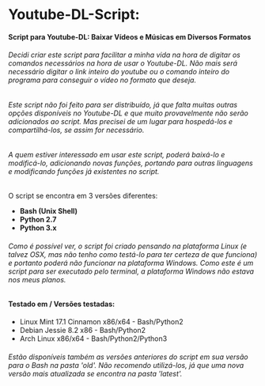 # Youtube-DL-Script:
#### Script para Youtube-DL: Baixar Vídeos e Músicas em Diversos Formatos

###### Decidi criar este script para facilitar a minha vida na hora de digitar os comandos necessários na hora de usar o Youtube-DL. Não mais será necessário digitar o link inteiro do youtube ou o comando inteiro do programa para conseguir o vídeo no formato que deseja. <br />

###### Este script não foi feito para ser distribuído, já que falta muitas outras opções disponíveis no Youtube-DL e que muito provavelmente não serão adicionados ao script. Mas precisei de um lugar para hospedá-los e compartilhá-los, se assim for necessário.

###### A quem estiver interessado em usar este script, poderá baixá-lo e modificá-lo, adicionando novas funções, portando para outras linguagens e modificando funções já existentes no script.

O script se encontra em 3 versões diferentes:

- **Bash (Unix Shell)** <br />
- **Python 2.7** <br />
- **Python 3.x** <br />

###### Como é possível ver, o script foi criado pensando na plataforma Linux (e talvez OSX, mas não tenho como testá-lo para ter certeza de que funciona) e portanto poderá não funcionar na plataforma Windows. Como este é um script para ser executado pelo terminal, a plataforma Windows não estava nos meus planos.

#### Testado em / Versões testadas:
- Linux Mint 17.1 Cinnamon x86/x64 - Bash/Python2<br />
- Debian Jessie 8.2 x86 - Bash/Python2<br />
- Arch Linux x86/x64 - Bash/Python2/Python3<br />

###### Estão disponíveis também as versões anteriores do script em sua versão para o Bash na pasta 'old'. Não recomendo utilizá-los, já que uma nova versão mais atualizada se encontra na pasta 'latest'.
